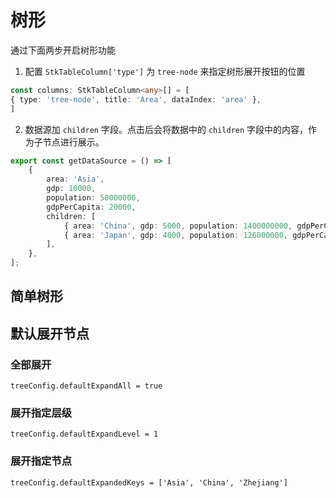 # 树形
通过下面两步开启树形功能

1. 配置 `StkTableColumn['type']` 为 `tree-node` 来指定树形展开按钮的位置
```ts
const columns: StkTableColumn<any>[] = [
{ type: 'tree-node', title: 'Area', dataIndex: 'area' },
]
```

2. 数据源加 `children` 字段。点击后会将数据中的 `children` 字段中的内容，作为子节点进行展示。
```ts
export const getDataSource = () => [
    {
        area: 'Asia',
        gdp: 10000,
        population: 50000000,
        gdpPerCapita: 20000,
        children: [
            { area: 'China', gdp: 5000, population: 1400000000, gdpPerCapita: 35000, }, 
            { area: 'Japan', gdp: 4000, population: 126000000, gdpPerCapita: 33000, }
        ],
    },
];
```

## 简单树形


<demo vue="basic/tree/Tree.vue"></demo>

## 默认展开节点

### 全部展开
`treeConfig.defaultExpandAll = true`

<demo vue="basic/tree/TreeDefaultExpandAll.vue"></demo>

### 展开指定层级
`treeConfig.defaultExpandLevel = 1`

<demo vue="basic/tree/TreeDefaultExpandLevel.vue"></demo>

### 展开指定节点
`treeConfig.defaultExpandedKeys = ['Asia', 'China', 'Zhejiang']`

<demo vue="basic/tree/TreeDefaultExpandKeys.vue"></demo>
